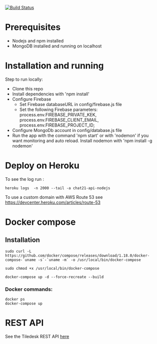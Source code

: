 [![Build Status](https://travis-ci.org/Tiledesk/tiledesk-server.svg?branch=master)](https://travis-ci.org/Tiledesk/tiledesk-server)

# Prerequisites

* Nodejs and npm installed 
* MongoDB installed and running on localhost

# Installation and running
Step to run locally:

* Clone this repo
* Install dependencies with 'npm install'
* Configure Firebase
   * Set Firebase databaseURL in config/firebase.js file
   * Set the following Firebase parameters: process.env.FIREBASE_PRIVATE_KEK, process.env.FIREBASE_CLIENT_EMAIL, process.env.FIREBASE_PROJECT_ID;
* Configure MongoDb account in config/database.js file
* Run the app with the command 'npm start' or with 'nodemon' if you want monitoring and auto reload.
Install nodemon with 'npm install -g nodemon'


# Deploy on Heroku

To see the log run : 

```
heroku logs  -n 2000 --tail -a chat21-api-nodejs
```


To use a custom domain with AWS Route 53 see https://devcenter.heroku.com/articles/route-53

# Docker compose

## Installation

```
sudo curl -L https://github.com/docker/compose/releases/download/1.18.0/docker-compose-`uname -s`-`uname -m` -o /usr/local/bin/docker-compose

sudo chmod +x /usr/local/bin/docker-compose

docker-compose up -d --force-recreate --build

```

### Docker commands:
```
docker ps
docker-compose up
```

# REST API

See the Tiledesk REST API [here](./docs/api.md)

